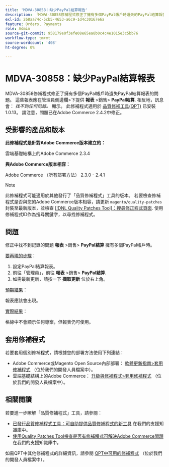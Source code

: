 ```yaml
---
title: 'MDVA-30858：缺少PayPal結算報告'
description: 「MDVA-30858修補程式修正了擁有多個PayPal帳戶時遺失的PayPal結算報告。 這些報表應該可在「管理員」側邊欄&gt；下取得**Reports** &gt； Sales &gt； **PayPal Settlement**。 相反地，訊息為： *我們找不到任何記錄。*顯示。 安裝[Quality Patches Tool (QPT)](/help/announcements/adobe-commerce-announcements/magento-quality-patches-released-new-tool-to-self-serve-quality-patches.md) 1.0.13後，即可使用此修補程式。 請注意，問題已在Adobe Commerce 2.4.2中修正。」
exl-id: 268aa74c-5cb5-4653-a6c9-1d4c30167e6a
feature: Orders, Payments
role: Admin
source-git-commit: 958179e0f3efe08e65ea8b0c4c4e1015e3c5bb76
workflow-type: tm+mt
source-wordcount: '408'
ht-degree: 0%

---
```


# MDVA-30858：缺少PayPal結算報表

MDVA-30858修補程式修正了擁有多個PayPal帳戶時遺失PayPal結算報表的問題。 這些報表應在管理員側邊欄>下提供 **報表** >銷售> **PayPal結算**. 相反地，訊息會： *找不到任何記錄。* 顯示。 此修補程式適用於 [品質修補工具(QPT)](/help/announcements/adobe-commerce-announcements/magento-quality-patches-released-new-tool-to-self-serve-quality-patches.md) 已安裝1.0.13。 請注意，問題已在Adobe Commerce 2.4.2中修正。

## 受影響的產品和版本

**此修補程式是針對Adobe Commerce版本建立的：**

雲端基礎結構上的Adobe Commerce 2.3.4

**與Adobe Commerce版本相容：**

Adobe Commerce （所有部署方法） 2.3.0 - 2.4.1

>[!NOTE]
>
>此修補程式可能適用於其他發行了「品質修補程式」工具的版本。 若要檢查修補程式是否與您的Adobe Commerce版本相容，請更新 `magento/quality-patches` 封裝至最新版本，並檢查 [[!DNL Quality Patches Tool]：搜尋修正程式頁面](https://devdocs.magento.com/quality-patches/tool.html#patch-grid). 使用修補程式ID作為搜尋關鍵字，以尋找修補程式。

## 問題

修正中找不到記錄的問題 **報表** >銷售> **PayPal結算** 擁有多個PayPal帳戶時。

<u>要再現的步驟</u>：

1. 設定PayPal結算報表。
1. 前往「管理員」，前往 **報表** >銷售> **PayPal結算**.
1. 如需最新更新，請按一下 **擷取更新** 位於右上角。

<u>預期結果</u>：

報表應該會出現。

<u>實際結果</u>：

格線中不會顯示任何專案，但報表仍可使用。

## 套用修補程式

若要套用個別修補程式，請根據您的部署方法使用下列連結：

* Adobe Commerce或Magento Open Source內部部署： [軟體更新指南>套用修補程式](https://devdocs.magento.com/guides/v2.4/comp-mgr/patching/mqp.html) （位於我們的開發人員檔案中）。
* 雲端基礎結構上的Adobe Commerce： [升級與修補程式>套用修補程式](https://devdocs.magento.com/cloud/project/project-patch.html) （位於我們的開發人員檔案中）。

## 相關閱讀

若要進一步瞭解「品質修補程式」工具，請參閱：

* [已發行品質修補程式工具：可自助提供品質修補程式的新工具](/help/announcements/adobe-commerce-announcements/magento-quality-patches-released-new-tool-to-self-serve-quality-patches.md) 在我們的支援知識庫中。
* [使用Quality Patches Tool檢查是否有修補程式可解決Adobe Commerce問題](/help/support-tools/patches-available-in-qpt-tool/check-patch-for-magento-issue-with-magento-quality-patches.md) 在我們的支援知識庫中。

如需QPT中其他修補程式的詳細資訊，請參閱 [QPT中可用的修補程式](https://devdocs.magento.com/quality-patches/tool.html#patch-grid) （位於我們的開發人員檔案中）。
